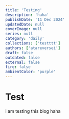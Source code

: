 ```yaml
---
title: 'Testing'
description: 'haha'
publishDate: '11 Dec 2024'
updatedDate: null
coverImage: null
series: null
category: 'daily'
collections: ['testttt']
authors: ['atareversei']
draft: false
outdated: false
external: false
fire: false
ambientColor: 'purple'
---
```


# Test

i am testing this blog
haha
